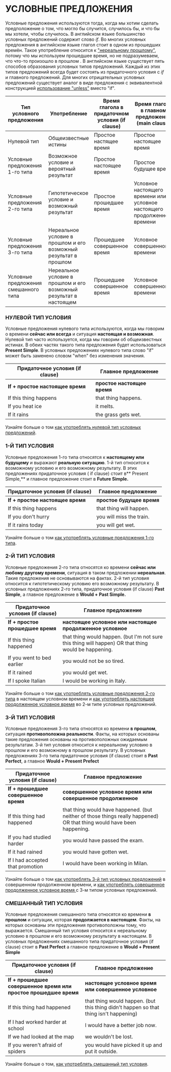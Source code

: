 # УСЛОВНЫЕ ПРЕДЛОЖЕНИЯ

Условные предложения используются тогда, когда мы хотим сделать предположение о том, что могло бы случится, случилось бы, и что бы мы хотели, чтобы случилось. В английском языке большинство условных предложений содержит слово _if_. Во многих условных предложения в английском языке глагол стоит в одном из прошедших времён. Такое употребление относится к ["нереальному прошлому"](https://www.ef.ru/angliyskie-resursy/angliyskaya-grammatika/proshedshee-nerealnoe/), потому что мы используем прошедшее время, но не подразумеваем, что что-то произошло в прошлом . В английском языке существует пять способов образования условных типов предложений. Каждый из этих типов предложений всегда будет состоять из придаточного условия с _if_ и главного предложений. Для многих отрицательных условных предложений существует аналог в виде предложения с эквивалентной конструкцией [использование "unless"](https://www.ef.ru/angliyskie-resursy/angliyskaya-grammatika/upotreblenie-unless/) вместо "if".

| Тип условного предложения | Употребление | Время глагола в придаточном условия \(if clause\) | Время глагола в главном предложении \(main clause\) |
| --- | --- | --- | --- |
| Нулевой тип | Общеизвестные истины | Простое настящее время | Простое настоящее время |
| Условные предложения 1-го типа | Возможное условие и вероятный результат | Простое настоящее время | Простое будущее время |
| Условные предложения 2-го типа | Гипотетическое условие и возможный результат | Простое прошедшее время | Условное настоящего времени или условное настоящего продолженного времени |
| Условные предложения 3-го типа | Нереальное условие в прошлом и его возможный результат в прошлом | Прошедшее совершенное время | Условное совершенного времени |
| Условные предложения смешанного типа | Нереальное условие в прошлом и его возможный результат в настоящем | Прошедшее совершенное время | Условное совершенного времени |

### НУЛЕВОЙ ТИП УСЛОВИЯ

Условные предложения нулевого типа используются, когда мы говорим о времени **сейчас или всегда** и ситуация **настоящая и возможная**. Нулевой тип часто используется, когда мы говорим об общеизвестных истинах. В обеих частях такого типа предложения будет использоваться **Present Simple**. В условных предложениях нулевого типа слово "if" может быть заменено словом "when" без изменения значения.

| Придаточное условия \(if clause\) | Главное предложение |
| --- | --- |
| **If + простое настоящее время** | **простое настоящее время** |
| If this thing happens | that thing happens. |
| If you heat ice | it melts. |
| If it rains | the grass gets wet. |

Узнайте больше о том [как употреблять нулевой тип условных предложений](https://www.ef.ru/angliyskie-resursy/angliyskaya-grammatika/nulevoy-tip-usloviya/).

### 1-Й ТИП УСЛОВИЯ

Условные предложения 1-го типа относятся к **настоящему или будущему** и выражают **реальную ситуацию**. 1-й тип относится к возможному условию и его возможному результату. В этих предложениях придаточное условия \( if clause\) стоит в** Present Simple,** и главное предложение стоит в **Future Simple.**

| Придаточное условия \(if clause\) | Главное предложение |
| --- | --- |
| **If + простое настоящее время** | **простое будущее время** |
| If this thing happens | that thing will happen. |
| If you don't hurry | you will miss the train. |
| If it rains today | you will get wet. |

Узнайте больше о том [как употреблять условные предложения 1-го типа](https://www.ef.ru/angliyskie-resursy/angliyskaya-grammatika/predlozheniya-s-1-m-tipom-usloviya/).

### 2-Й ТИП УСЛОВИЯ

Условные предложения 2-го типа относятся ко времени **сейчас или любому другому времени**, ситуация в таком предложении **нереальная**. Такие предложения не основываются на фактах. 2-й тип условия относится к гипотетическому условию его возможному результату. В условных предложениях 2-го типа, придаточное условия \(if clause\) **Past Simple**, а главное предложение в **Would + Past Simple.**

| Придаточное условия \(if clause\) | Главное предложение |
| --- | --- |
| **If + простое прошедшее время** | **настоящее условное или настоящее продолженное условное** |
| If this thing happened | that thing would happen. \(but I'm not sure this thing will happen\) OR that thing would be happening. |
| If you went to bed earlier | you would not be so tired. |
| If it rained | you would get wet. |
| If I spoke Italian | I would be working in Italy. |

Узнайте больше о том [как употреблять условные предложения 2-го типа](https://www.ef.ru/angliyskie-resursy/angliyskaya-grammatika/predlozheniya-so-2-m-tipom-usloviya/) в настоящем условном времени и [как употреблять настоящее продолженное условное время](https://www.ef.ru/angliyskie-resursy/angliyskaya-grammatika/nastoyashchee-prodolzhennoe-uslovnoe/) во 2-м типе условных предложений.

### 3-Й ТИП УСЛОВИЯ

Условные предложения 3-го типа относятся ко времени **в прошлом**, ситуация **противоположна реальности**. Факты, на которых основаны такие предложения основаны на противоположных ожидаемым результатам. 3-й тип условия относится к нереальному условию в прошлом и его возможному в прошлом результату. В условных предложениях 3-го типа придаточное условия \(if clause\) стоит в **Past Perfect**, а главное **Would + Present Prefect**

| Придаточное условия \(if clause\) | Главное предложение |
| --- | --- |
| **If + прошедшее совершенное время** | **совершенное условное время или совершенное продолженное** |
| If this thing had happened | that thing would have happened. \(but neither of those things really happened\) OR that thing would have been happening. |
| If you had studied harder | you would have passed the exam. |
| If it had rained | you would have gotten wet. |
| If I had accepted that promotion | I would have been working in Milan. |

Узнайте больше о том [как употреблять 3-й тип условных предложений](https://www.ef.ru/angliyskie-resursy/angliyskaya-grammatika/predlozheniya-s-3-m-tipom-usloviya/) в совершенном продолженном времени, и [как употреблять совершенное продолженное условное время ](https://www.ef.ru/angliyskie-resursy/angliyskaya-grammatika/sovershennoe-prodolzhennoe-uslovnoe-vremya/)с 3-м типом условных предложений.

### СМЕШАННЫЙ ТИП УСЛОВИЯ

Условные предложения смешанного типа относятся ко времени **в прошлом** и ситуации, которая **продолжается в настоящем**. Факты, на которых основаны эти предложения противоположны тому, что выражается. Смешанный тип условия относится к нереальному условию в прошлом и его возможному результату в настоящем. В условных предложениях смешанного типа придаточное условия \(if clause\) стоит в **Past Perfect** а главное предложение в **Would + Present Simple**

| Придаточное условия \(if clause\) | Главное предложение |
| --- | --- |
| **If + прошедшее совершенное время или простое прошедшее время** | **настоящее условное время или совершенное условное** |
| If this thing had happened | that thing would happen. \(but this thing didn't happen so that thing isn't happening\) |
| If I had worked harder at school | I would have a better job now. |
| If we had looked at the map | we wouldn't be lost. |
| If you weren't afraid of spiders | you would have picked it up and put it outside. |

Узнайте больше о том, [как употреблять смешанный тип условия](https://www.ef.ru/angliyskie-resursy/angliyskaya-grammatika/predlozheniya-so-smeshannym-tipom-usloviya/).


